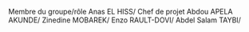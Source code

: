 Membre du groupe/rôle 
Anas EL HISS/ Chef de projet
Abdou APELA AKUNDE/
Zinedine MOBAREK/
Enzo RAULT-DOVI/
Abdel Salam TAYBI/
